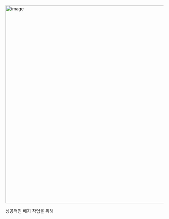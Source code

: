 <img width="630" alt="image" src="https://github.com/user-attachments/assets/22055806-942f-464c-bfcb-34d5fb84378e" />

성공적인 배지 작업을 위해
